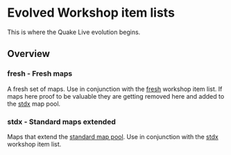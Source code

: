 # Evolved Workshop item lists

This is where the Quake Live evolution begins.

## Overview

### fresh - Fresh maps

A fresh set of maps. Use in conjunction with the [fresh](https://github.com/quakelive-server-standards/quakelive-server-standards/tree/master/workshop/evolved/fresh) workshop item list. If maps here proof to be valuable they are getting removed here and added to the [stdx](https://github.com/quakelive-server-standards/quakelive-server-standards/tree/master/mappools/evolved/stdx) map pool.

### stdx - Standard maps extended

Maps that extend the [standard map pool](https://github.com/quakelive-server-standards/quakelive-server-standards/tree/master/mappools/standard). Use in conjunction with the [stdx](https://github.com/quakelive-server-standards/quakelive-server-standards/tree/master/workshop/evolved/stdx) workshop item list.